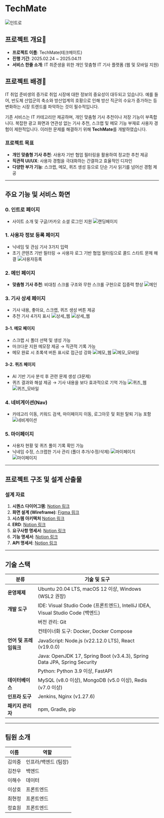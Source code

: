 # TechMate
![인트로](images/인트로.jpg)


## 프로젝트 개요👟
- **프로젝트 이름**: TechMate(테크메이트)
- **진행 기간**: 2025.02.24 ~ 2025.04.11
- **서비스 한줄 소개**: IT 취준생을 위한 개인 맞춤형 IT 기사 플랫폼 (웹 및 모바일 지원)



## 프로젝트 배경🧭
IT 취업 준비생의 증가로 취업 시장에 대한 정보의 중요성이 대두되고 있습니다. 예를 들어, 반도체 산업군의 축소와 방산업계의 호황으로 인해 방산 직군의 수요가 증가하는 등 변화하는 시장 트렌드를 파악하는 것이 필수적입니다.

기존 서비스는 IT 카테고리만 제공하며, 개인 맞춤형 기사 추천이나 저장 기능이 부족합니다. 복잡한 광고 화면과 연관성 없는 기사 추천, 스크랩 및 메모 기능 부재로 사용자 경험이 제한적입니다. 이러한 문제를 해결하기 위해 **TechMate**를 개발하였습니다.

### 프로젝트 목표
- **개인 맞춤형 기사 추천**: 사용자 기반 협업 필터링을 활용하여 정교한 추천 제공
- **직관적 UI/UX**: 사용자 경험을 극대화하는 간결하고 효율적인 디자인
- **다양한 부가 기능**: 스크랩, 메모, 퀴즈 생성 등으로 단순 기사 읽기를 넘어선 경험 제공

---

## 주요 기능 및 서비스 화면

### 0. 인트로 페이지
- 사이트 소개 및 구글/카카오 소셜 로그인 지원
![랜딩페이지](images/랜딩페이지.gif)

### 1. 사용자 정보 등록 페이지
- 닉네임 및 관심 기사 3가지 입력
- 초기 콘텐츠 기반 필터링 → 사용자 로그 기반 협업 필터링으로 콜드 스타트 문제 해결
![사용자등록](images/사용자정보등록.gif)

### 2. 메인 페이지
- **맞춤형 기사 추천**: 비대칭 스크롤 구조와 무한 스크롤 구현으로 집중력 향상
![메인](images/scroll.gif)

### 3. 기사 상세 페이지
- 기사 내용, 좋아요, 스크랩, 퀴즈 생성 버튼 제공
- 추천 기사 4가지 표시
![상세_웹](images/splitdesign.gif)
![상세_웹](images/mobile.gif)


#### 3-1. 메모 페이지
- 스크랩 시 폴더 선택 및 생성 가능
- 마크다운 지원 메모장 제공 → 직관적 기록 가능
- 메모 완료 시 초록색 버튼 표시로 접근성 강화
![메모_웹](images/메모웹.png)
![메모_모바일](images/메모_모바일.png)

#### 3-2. 퀴즈 페이지
- AI 기반 기사 분석 후 관련 문제 생성 (3문제)
- 퀴즈 결과와 해설 제공 → 기사 내용을 보다 효과적으로 기억 가능
![퀴즈_웹](images/기사상세+퀴즈_웹.png)
![퀴즈_모바일](images/퀴즈모바일.png)

### 4. 네비게이션(Nav)
- 카테고리 이동, 키워드 검색, 마이페이지 이동, 로그아웃 및 회원 탈퇴 기능 포함
![네비게이션](images/네비게이션.png)


### 5. 마이페이지
- 사용자 현황 및 퀴즈 풀이 기록 확인 가능
- 닉네임 수정, 스크랩한 기사 관리 (폴더 추가/수정/삭제)
![마이페이지](images/마이페이지_웹.png)
![마이페이지](images/마이페이지폴더.gif)

---

## 프로젝트 구조 및 설계 산출물

### 설계 자료
1. **시퀀스 다이어그램**: [Notion 링크](https://www.notion.so/1b260a1ef67280e5a45cde45443a8918)
2. **화면 설계 (Wireframe)**: [Figma 링크](https://www.figma.com/design/kp01dAosVVnBr3xcTK9EWt/B201?node-id=61-5278&t=BQwcxWqOpQDLf0Ry-1)
3. **시스템 아키텍처** [Notion 링크](https://www.notion.so/1c060a1ef67280c59561ea22bbc468bf)
4. **ERD**: [Notion 링크](https://www.notion.so/ERD-1b460a1ef67280cb8f94d3822c8a5e6f)
5. **요구사항 명세서**: [Notion 링크](https://www.notion.so/1a660a1ef672805b81a4dca930b5fb3a)
6. **기능 명세서**: [Notion 링크](https://www.notion.so/1ad60a1ef67280b59d1aeefa2bd20d5e)
7. **API 명세서**: [Notion 링크](https://www.notion.so/API-1ae60a1ef672800ba1dfd6a341d0e86c)

---

## 기술 스택

| **분류**         | **기술 및 도구**                                                                 |
|-------------------|----------------------------------------------------------------------------------|
| **운영체제**      | Ubuntu 20.04 LTS, macOS 12 이상, Windows (WSL2 권장)                            |
| **개발 도구**     | IDE: Visual Studio Code (프론트엔드), IntelliJ IDEA, Visual Studio Code (백엔드) |
|                   | 버전 관리: Git                                                                  |
|                   | 컨테이너화 도구: Docker, Docker Compose                                         |
| **언어 및 프레임워크** | JavaScript: Node.js (v22.12.0 LTS), React (v19.0.0)                             |
|                   | Java: OpenJDK 17, Spring Boot (v3.4.3), Spring Data JPA, Spring Security        |
|                   | Python: Python 3.9 이상, FastAPI                                                |
| **데이터베이스**  | MySQL (v8.0 이상), MongoDB (v5.0 이상), Redis (v7.0 이상)                       |
| **인프라 도구**   | Jenkins, Nginx (v1.27.6)                                                        |
| **패키지 관리자** | npm, Gradle, pip                                                                |



---

## 팀원 소개

| 이름       | 역할                      |
|------------|---------------------------|
| 김의중     | 인프라/백엔드 (팀장)      |
| 김찬우     | 백엔드                   |
| 이해수     | 데이터       |
| 이상호     | 프론트엔드               |
| 최현정     | 프론트엔드               |
| 정효원     | 프론트엔드               |
